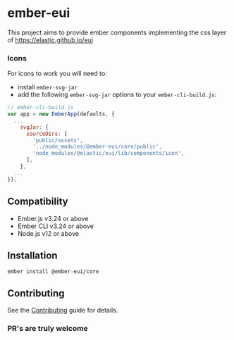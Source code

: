 # ember-eui

This project aims to provide ember components implementing the css layer of https://elastic.github.io/eui
### Icons

For icons to work you will need to:

- install `ember-svg-jar`
- add the following `ember-svg-jar` options to your `ember-cli-build.js`:

```javascript
// ember-cli-build.js
var app = new EmberApp(defaults, {
  ...
    svgJar: {
      sourceDirs: [
        'public/assets',
        '../node_modules/@ember-eui/core/public',
        'node_modules/@elastic/eui/lib/components/icon',
      ],
    },
  ...
});

```

## Compatibility

* Ember.js v3.24 or above
* Ember CLI v3.24 or above
* Node.js v12 or above


Installation
------------------------------------------------------------------------------

```
ember install @ember-eui/core
```

## Contributing

See the [Contributing](CONTRIBUTING.md) guide for details.

### PR's are truly welcome
